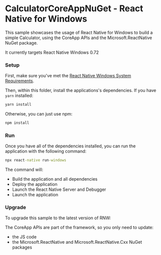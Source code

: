 # CalculatorCoreAppNuGet - React Native for Windows

This sample showcases the usage of React Native for Windows to build a simple Calculator, using the CoreApp APIs and the Microsoft.ReactNative NuGet package.

It currently targets React Native Windows 0.72

### Setup
First, make sure you've met the [React Native Windows System Requirements](https://microsoft.github.io/react-native-windows/docs/rnw-dependencies).

Then, within this folder, install the applications's dependencies. If you have `yarn` installed:

```cmd
yarn install
```

Otherwise, you can just use npm:

```cmd
npm install
```

### Run
Once you have all of the dependencies installed, you can run the application with the following command:

```cmd
npx react-native run-windows
```

The command will:
* Build the application and all dependencies
* Deploy the application
* Launch the React Native Server and Debugger
* Launch the application

### Upgrade
To upgrade this sample to the latest version of RNW:

The CoreApp APIs are part of the framework, so you only need to update:
- the JS code
- the Microsoft.ReactNative and Microsoft.ReactNative.Cxx NuGet packages
